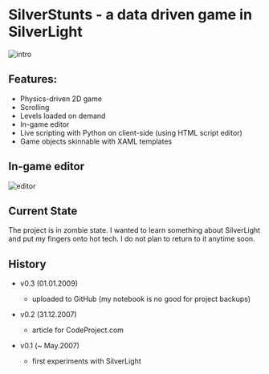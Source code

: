 SilverStunts - a data driven game in SilverLight
===================

![intro][intro]

Features:
---------

* Physics-driven 2D game
* Scrolling
* Levels loaded on demand
* In-game editor
* Live scripting with Python on client-side (using HTML script editor)
* Game objects skinnable with XAML templates

In-game editor
-------------

![editor][editor]

Current State
-------------

The project is in zombie state. I wanted to learn something about SilverLight and put my fingers onto hot tech. I do not plan to return to it anytime soon.

History
-------

* v0.3 (01.01.2009)
  * uploaded to GitHub (my notebook is no good for project backups)

* v0.2 (31.12.2007)
  * article for CodeProject.com

* v0.1 (~ May.2007)
  * first experiments with SilverLight

[intro]: http://www.codeproject.com/KB/silverlight/sstunts/silverstunts_intro.png "SilverStunts"
[editor]: http://www.codeproject.com/KB/silverlight/sstunts/silverstunts_editor.png
[article]: http://www.codeproject.com/KB/silverlight/sstunts.aspx


